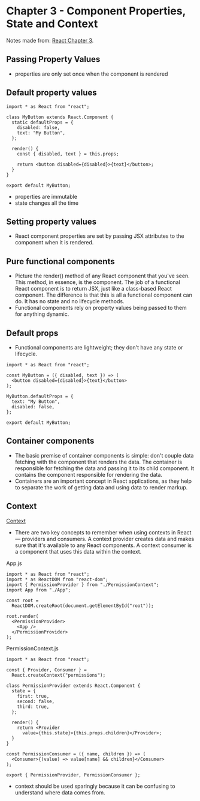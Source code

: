 # Chapter 3 - Component Properties, State and Context

Notes made from: [React Chapter 3](https://learning.oreilly.com/library/view/react-and-react/9781803231280/B18316_03_ePub.xhtml).

## Passing Property Values

- properties are only set once when the component is rendered

## Default property values

```
import * as React from "react";

class MyButton extends React.Component {
  static defaultProps = {
    disabled: false,
    text: "My Button",
  };

  render() {
    const { disabled, text } = this.props;

    return <button disabled={disabled}>{text}</button>;
  }
}

export default MyButton;
```

- properties are immutable
- state changes all the time

## Setting property values

- React component properties are set by passing JSX attributes to the component when it is rendered.

## Pure functional components

- Picture the render() method of any React component that you've seen. This method, in essence, is the component. The job of a functional React component is to return JSX, just like a class-based React component. The difference is that this is all a functional component can do. It has no state and no lifecycle methods.
- Functional components rely on property values being passed to them for anything dynamic.

## Default props

- Functional components are lightweight; they don't have any state or lifecycle.

```
import * as React from "react";

const MyButton = ({ disabled, text }) => (
  <button disabled={disabled}>{text}</button>
);

MyButton.defaultProps = {
  text: "My Button",
  disabled: false,
};

export default MyButton;
```

## Container components

- The basic premise of container components is simple: don't couple data fetching with the component that renders the data. The container is responsible for fetching the data and passing it to its child component. It contains the component responsible for rendering the data.
- Containers are an important concept in React applications, as they help to separate the work of getting data and using data to render markup.

## Context

[Context](https://learning.oreilly.com/library/view/react-and-react/9781803231280/B18316_03_ePub.xhtml#_idParaDest-65)

- There are two key concepts to remember when using contexts in React— providers and consumers. A context provider creates data and makes sure that it's available to any React components. A context consumer is a component that uses this data within the context.

App.js

```
import * as React from "react";
import * as ReactDOM from "react-dom";
import { PermissionProvider } from "./PermissionContext";
import App from "./App";

const root =
  ReactDOM.createRoot(document.getElementById("root"));

root.render(
  <PermissionProvider>
    <App />
  </PermissionProvider>
);
```

PermissionContext.js

```
import * as React from "react";

const { Provider, Consumer } =
  React.createContext("permissions");

class PermissionProvider extends React.Component {
  state = {
    first: true,
    second: false,
    third: true,
  };

  render() {
    return <Provider
      value={this.state}>{this.props.children}</Provider>;
  }
}

const PermissionConsumer = ({ name, children }) => (
  <Consumer>{(value) => value[name] && children}</Consumer>
);

export { PermissionProvider, PermissionConsumer };
```

- context should be used sparingly because it can be confusing to understand where data comes from.
